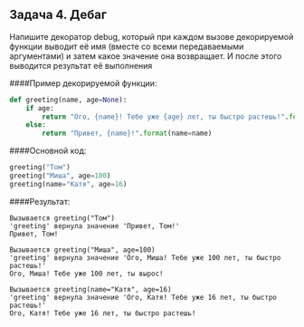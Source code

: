 ## Задача 4. Дебаг
Напишите декоратор debug, который при каждом вызове декорируемой функции выводит 
её имя (вместе со всеми передаваемыми аргументами) и затем какое значение она возвращает. 
И после этого выводится результат её выполнения

####Пример декорируемой функции:
````python
def greeting(name, age=None):
    if age:
        return "Ого, {name}! Тебе уже {age} лет, ты быстро растешь!".format(name=name, age=age)
    else:
        return "Привет, {name}!".format(name=name)
````

####Основной код:
````python
greeting("Том")
greeting("Миша", age=100)
greeting(name="Катя", age=16)
````

####Результат:
````
Вызывается greeting("Том")
'greeting' вернула значение 'Привет, Том!'
Привет, Том!

Вызывается greeting("Миша", age=100)
'greeting' вернула значение 'Ого, Миша! Тебе уже 100 лет, ты быстро растешь!'
Ого, Миша! Тебе уже 100 лет, ты вырос!

Вызывается greeting(name="Катя", age=16)
'greeting' вернула значение 'Ого, Катя! Тебе уже 16 лет, ты быстро растешь!'
Ого, Катя! Тебе уже 16 лет, ты быстро растешь!
````


